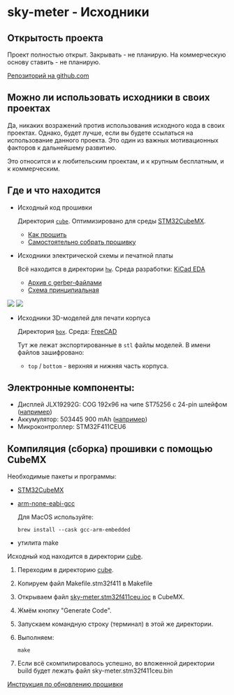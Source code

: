 # sky-meter - Исходники

## Открытость проекта

Проект полностью открыт. Закрывать - не планирую. На коммерческую основу ставить - не планирую.

[Репозиторий на github.com](https://github.com/cliffanet/sky-meter)


## Можно ли использовать исходники в своих проектах

Да, никаких возражений против использования исходного кода в своих проектах. Однако, будет лучше, если вы будете ссылаться на использование данного проекта. Это один из важных мотивационных факторов к дальнейшему развитию.

Это относится и к любительским проектам, и к крупным бесплатным, и к коммерческим.


## Где и что находится

* Исходный код прошивки

    Директория [`cube`](https://github.com/cliffanet/sky-meter/tree/master/cube).
    Оптимизировано для среды [STM32CubeMX](https://www.st.com/en/development-tools/stm32cubemx.html).

    - [Как прошить](download.md#обновление-прошивки)
    - [Самостоятельно собрать прошивку](#компиляция-сборка-прошивки-с-помощью-cubemx)

* Исходники электрической схемы и печатной платы

    Всё находится в директории [`hw`](https://github.com/cliffanet/sky-meter/tree/master/hw).
    Среда разработки: [KiCad EDA](https://www.kicad.org/)

    - [Архив с gerber-файлами](../hw/v2.0/sky-meter.v2.0.zip)
    - [Схема принципиальная](../hw/v2.0/sky-meter.v2.0.png)

![](doc/pcb.top.png) ![](doc/pcb.bottom.png)

* Исходники 3D-моделей для печати корпуса

    Директория [`box`](https://github.com/cliffanet/sky-meter/tree/master/box).
    Среда: [FreeCAD](https://www.freecad.org/)
    
    Тут же лежат экспортированные в `stl` файлы моделей. В имени файлов зашифровано:
    
    * `top` / `bottom` - верхняя и нижняя часть корпуса.


## Электронные компоненты:

* Дисплей JLX19292G: COG 192x96 на чипе ST75256 c 24-pin шлейфом ([например](https://aliexpress.ru/item/1005002157371258.html))
* Аккумулятор: 503445 900 mAh ([например](https://aliexpress.ru/item/4000288981646.html))
* Микроконтроллер: STM32F411CEU6


## Компиляция (сборка) прошивки с помощью CubeMX

Необходимые пакеты и программы:

- [STM32CubeMX](https://www.st.com/en/development-tools/stm32cubemx.html)

- [arm-none-eabi-gcc](https://developer.arm.com/downloads/-/gnu-rm)

    Для MacOS используйте:

    ```
    brew install --cask gcc-arm-embedded
    ```

- утилита make

Исходный код находится в директории [cube](../cube).

1. Переходим в директорию [cube](../cube).

2. Копируем файл Makefile.stm32f411 в Makefile

3. Открываем файл [sky-meter.stm32f411ceu.ioc](../cube/sky-meter.stm32f411ceu.ioc) в CubeMX.

4. Жмём кнопку "Generate Code".

5. Запускаем командную строку (терминал) в этой же директории.

6. Выполняем:

    ```
    make
    ```

7. Если всё скомпилировалось успешно, во вложенной директории build будет лежать файл sky-meter.stm32f411ceu.bin

[Инструкция по обновлению прошивки](download.md#обновление-прошивки)
